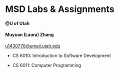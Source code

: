# MSD Labs & Assignments

#### @U of Utah

#### Muyuan (Laura) Zhang

u1430770@umail.utah.edu

* CS 6010: Introduction to Software Development

* CS 6011: Computer Programming
